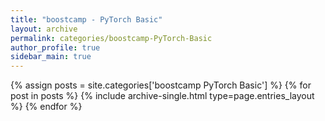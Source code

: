 ```yaml
---
title: "boostcamp - PyTorch Basic"
layout: archive
permalink: categories/boostcamp-PyTorch-Basic
author_profile: true
sidebar_main: true
---
```



{% assign posts = site.categories['boostcamp PyTorch Basic'] %}
{% for post in posts %} {% include archive-single.html type=page.entries_layout %} {% endfor %}
